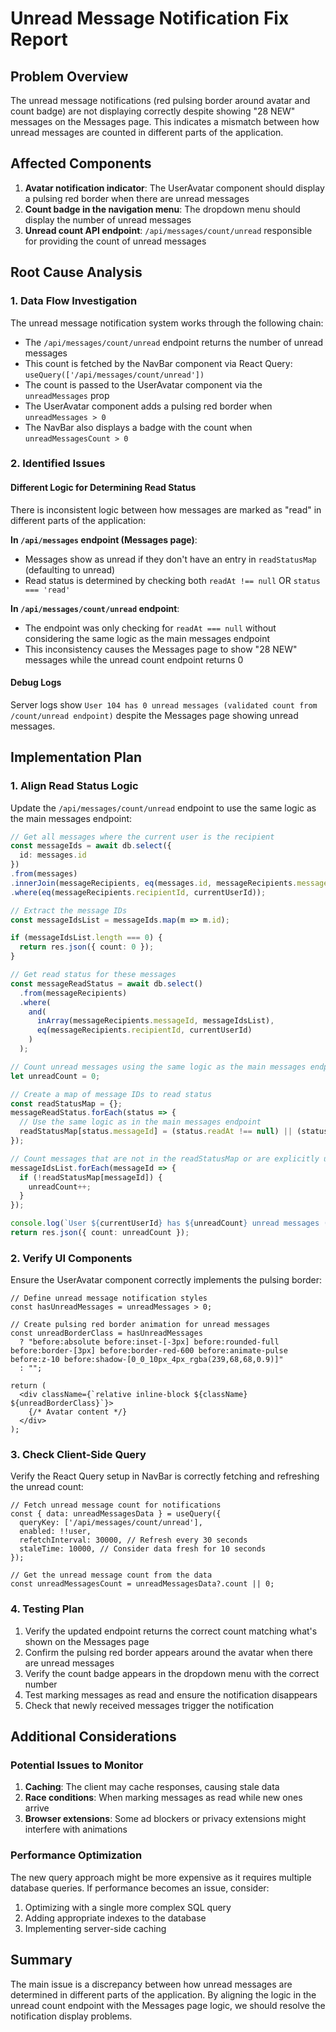 # Unread Message Notification Fix Report

## Problem Overview
The unread message notifications (red pulsing border around avatar and count badge) are not displaying correctly despite showing "28 NEW" messages on the Messages page. This indicates a mismatch between how unread messages are counted in different parts of the application.

## Affected Components
1. **Avatar notification indicator**: The UserAvatar component should display a pulsing red border when there are unread messages
2. **Count badge in the navigation menu**: The dropdown menu should display the number of unread messages
3. **Unread count API endpoint**: `/api/messages/count/unread` responsible for providing the count of unread messages

## Root Cause Analysis

### 1. Data Flow Investigation
The unread message notification system works through the following chain:
- The `/api/messages/count/unread` endpoint returns the number of unread messages
- This count is fetched by the NavBar component via React Query: `useQuery(['/api/messages/count/unread'])`
- The count is passed to the UserAvatar component via the `unreadMessages` prop
- The UserAvatar component adds a pulsing red border when `unreadMessages > 0`
- The NavBar also displays a badge with the count when `unreadMessagesCount > 0`

### 2. Identified Issues

#### Different Logic for Determining Read Status
There is inconsistent logic between how messages are marked as "read" in different parts of the application:

**In `/api/messages` endpoint (Messages page)**:
- Messages show as unread if they don't have an entry in `readStatusMap` (defaulting to unread)
- Read status is determined by checking both `readAt !== null` OR `status === 'read'`

**In `/api/messages/count/unread` endpoint**:
- The endpoint was only checking for `readAt === null` without considering the same logic as the main messages endpoint
- This inconsistency causes the Messages page to show "28 NEW" messages while the unread count endpoint returns 0

#### Debug Logs
Server logs show `User 104 has 0 unread messages (validated count from /count/unread endpoint)` despite the Messages page showing unread messages.

## Implementation Plan

### 1. Align Read Status Logic
Update the `/api/messages/count/unread` endpoint to use the same logic as the main messages endpoint:

```typescript
// Get all messages where the current user is the recipient
const messageIds = await db.select({
  id: messages.id
})
.from(messages)
.innerJoin(messageRecipients, eq(messages.id, messageRecipients.messageId))
.where(eq(messageRecipients.recipientId, currentUserId));

// Extract the message IDs
const messageIdsList = messageIds.map(m => m.id);

if (messageIdsList.length === 0) {
  return res.json({ count: 0 });
}

// Get read status for these messages
const messageReadStatus = await db.select()
  .from(messageRecipients)
  .where(
    and(
      inArray(messageRecipients.messageId, messageIdsList),
      eq(messageRecipients.recipientId, currentUserId)
    )
  );

// Count unread messages using the same logic as the main messages endpoint
let unreadCount = 0;

// Create a map of message IDs to read status
const readStatusMap = {};
messageReadStatus.forEach(status => {
  // Use the same logic as in the main messages endpoint
  readStatusMap[status.messageId] = (status.readAt !== null) || (status.status === 'read');
});

// Count messages that are not in the readStatusMap or are explicitly unread
messageIdsList.forEach(messageId => {
  if (!readStatusMap[messageId]) {
    unreadCount++;
  }
});

console.log(`User ${currentUserId} has ${unreadCount} unread messages (validated count from /count/unread endpoint)`);
return res.json({ count: unreadCount });
```

### 2. Verify UI Components
Ensure the UserAvatar component correctly implements the pulsing border:

```tsx
// Define unread message notification styles
const hasUnreadMessages = unreadMessages > 0;

// Create pulsing red border animation for unread messages
const unreadBorderClass = hasUnreadMessages 
  ? "before:absolute before:inset-[-3px] before:rounded-full before:border-[3px] before:border-red-600 before:animate-pulse before:z-10 before:shadow-[0_0_10px_4px_rgba(239,68,68,0.9)]" 
  : "";

return (
  <div className={`relative inline-block ${className} ${unreadBorderClass}`}>
    {/* Avatar content */}
  </div>
);
```

### 3. Check Client-Side Query
Verify the React Query setup in NavBar is correctly fetching and refreshing the unread count:

```tsx
// Fetch unread message count for notifications
const { data: unreadMessagesData } = useQuery({
  queryKey: ['/api/messages/count/unread'],
  enabled: !!user,
  refetchInterval: 30000, // Refresh every 30 seconds
  staleTime: 10000, // Consider data fresh for 10 seconds
});

// Get the unread message count from the data
const unreadMessagesCount = unreadMessagesData?.count || 0;
```

### 4. Testing Plan
1. Verify the updated endpoint returns the correct count matching what's shown on the Messages page
2. Confirm the pulsing red border appears around the avatar when there are unread messages
3. Verify the count badge appears in the dropdown menu with the correct number
4. Test marking messages as read and ensure the notification disappears
5. Check that newly received messages trigger the notification

## Additional Considerations

### Potential Issues to Monitor
1. **Caching**: The client may cache responses, causing stale data
2. **Race conditions**: When marking messages as read while new ones arrive
3. **Browser extensions**: Some ad blockers or privacy extensions might interfere with animations

### Performance Optimization
The new query approach might be more expensive as it requires multiple database queries. If performance becomes an issue, consider:
1. Optimizing with a single more complex SQL query
2. Adding appropriate indexes to the database
3. Implementing server-side caching

## Summary
The main issue is a discrepancy between how unread messages are determined in different parts of the application. By aligning the logic in the unread count endpoint with the Messages page logic, we should resolve the notification display problems.